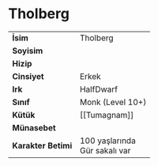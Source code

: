 # Tholberg   
<table><tr><td><b>İsim</b></td><td>Tholberg</td></tr>  
<tr><td><b>Soyisim</b></td><td></td></tr>  
<tr><td><b>Hizip</b></td><td></td></tr>  
<tr><td><b>Cinsiyet</b></td><td>Erkek</td></tr>  
<tr><td><b>Irk</b></td><td>HalfDwarf</td></tr>  
<tr><td><b>Sınıf</b></td><td>Monk (Level 10+)</td></tr>  
<tr><td><b>Kütük</b></td><td>[[Tumagnam]]</td></tr>  
<tr><td><b>Münasebet</b></td><td></td></tr>  
<tr><td><b>Karakter Betimi</b></td><td>100 yaşlarında<br>Gür sakalı var</td></tr>  
</table>